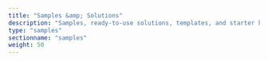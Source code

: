 ```yaml
---
title: "Samples &amp; Solutions"
description: "Samples, ready-to-use solutions, templates, and starter kits."
type: "samples"
sectionname: "samples"
weight: 50
---
```

